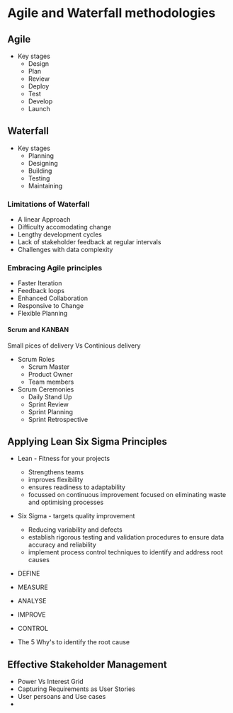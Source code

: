 # Agile and Waterfall methodologies
## Agile
  - Key stages
      - Design
      - Plan
      - Review
      - Deploy
      - Test
      - Develop
      - Launch
   
## Waterfall
  - Key stages
      - Planning
      - Designing
      - Building
      - Testing
      - Maintaining
### Limitations of Waterfall
- A linear Approach
- Difficulty accomodating change
- Lengthy development cycles
- Lack of stakeholder feedback at regular intervals
- Challenges with data complexity

### Embracing Agile principles
- Faster Iteration
- Feedback loops
- Enhanced Collaboration
- Responsive to Change
- Flexible Planning

#### Scrum and KANBAN
Small pices of delivery Vs Continious delivery

- Scrum Roles
    - Scrum Master
    - Product Owner
    - Team members
- Scrum Ceremonies
    - Daily Stand Up
    - Sprint Review
    - Sprint Planning
    - Sprint Retrospective
 
## Applying Lean Six Sigma Principles

- Lean - Fitness for your projects
   - Strengthens teams
   - improves flexibility
   - ensures readiness to adaptability
   - focussed on continuous improvement focused on eliminating waste and optimising processes
- Six Sigma - targets quality improvement
    - Reducing variability and defects
    - establish rigorous testing and validation procedures to ensure data accuracy and reliability
    - implement process control techniques to identify and address root causes
 
- DEFINE
- MEASURE
- ANALYSE
- IMPROVE
- CONTROL

- The 5 Why's to identify the root cause

## Effective Stakeholder Management
- Power Vs Interest Grid
- Capturing Requirements as User Stories
- User persoans and Use cases
- 
